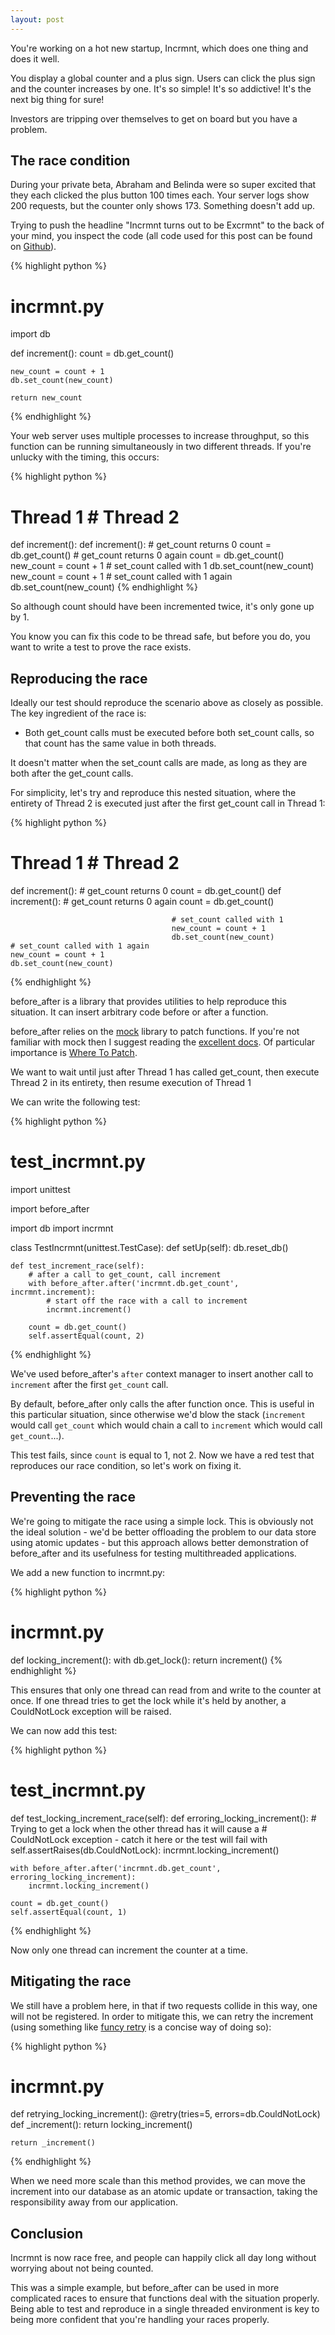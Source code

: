 ```yaml
---
layout: post
---
```


You're working on a hot new startup, Incrmnt, which does one thing and does it well.

You display a global counter and a plus sign. Users can click the plus sign and the counter increases by one. It's so simple! It's so addictive! It's the next big thing for sure!

Investors are tripping over themselves to get on board but you have a problem.

## The race condition

During your private beta, Abraham and Belinda were so super excited that they each clicked the plus button 100 times each. Your server logs show 200 requests, but the counter only shows 173. Something doesn't add up.

Trying to push the headline "Incrmnt turns out to be Excrmnt" to the back of your mind, you inspect the code (all code used for this post can be found on [Github](https://github.com/c-oreills/c-oreills.github.io/blob/master/code/race_conditions)).

{% highlight python %}
# incrmnt.py
import db

def increment():
    count = db.get_count()

    new_count = count + 1
    db.set_count(new_count)

    return new_count
{% endhighlight %}

Your web server uses multiple processes to increase throughput, so this function can be running simultaneously in two different threads. If you're unlucky with the timing, this occurs:

{% highlight python %}
# Thread 1                          # Thread 2
def increment():
                                    def increment():
    # get_count returns 0
    count = db.get_count()
                                        # get_count returns 0 again
                                        count = db.get_count()
    new_count = count + 1
    # set_count called with 1
    db.set_count(new_count)
                                        new_count = count + 1
                                        # set_count called with 1 again
                                        db.set_count(new_count)
{% endhighlight %}

So although count should have been incremented twice, it's only gone up by 1.

You know you can fix this code to be thread safe, but before you do, you want to write a test to prove the race exists.

## Reproducing the race

Ideally our test should reproduce the scenario above as closely as possible. The key ingredient of the race is:

* Both get_count calls must be executed before both set_count calls, so that count has the same value in both threads.

It doesn't matter when the set_count calls are made, as long as they are both after the get_count calls.

For simplicity, let's try and reproduce this nested situation, where the entirety of Thread 2 is executed just after the first get_count call in Thread 1:

{% highlight python %}
# Thread 1                          # Thread 2
def increment():
    # get_count returns 0
    count = db.get_count()
                                    def increment():
                                        # get_count returns 0 again
                                        count = db.get_count()

                                        # set_count called with 1
                                        new_count = count + 1
                                        db.set_count(new_count)
    # set_count called with 1 again
    new_count = count + 1
    db.set_count(new_count)
{% endhighlight %}

before_after is a library that provides utilities to help reproduce this situation. It can insert arbitrary code before or after a function.

before_after relies on the [mock](https://pypi.python.org/pypi/mock) library to patch functions. If you're not familiar with mock then I suggest reading the [excellent docs](http://www.voidspace.org.uk/python/mock/). Of particular importance is [Where To Patch](http://www.voidspace.org.uk/python/mock/patch.html#where-to-patch).

We want to wait until just after Thread 1 has called get_count, then execute Thread 2 in its entirety, then resume execution of Thread 1

We can write the following test:

{% highlight python %}
# test_incrmnt.py

import unittest

import before_after

import db
import incrmnt

class TestIncrmnt(unittest.TestCase):
    def setUp(self):
        db.reset_db()

    def test_increment_race(self):
        # after a call to get_count, call increment
        with before_after.after('incrmnt.db.get_count', incrmnt.increment):
            # start off the race with a call to increment
            incrmnt.increment()

        count = db.get_count()
        self.assertEqual(count, 2)
{% endhighlight %}

We've used before_after's `after` context manager to insert another call to `increment` after the first `get_count` call.

By default, before_after only calls the after function once. This is useful in this particular situation, since otherwise we'd blow the stack (`increment` would call `get_count` which would chain a call to `increment` which would call `get_count`...).

This test fails, since `count` is equal to 1, not 2. Now we have a red test that reproduces our race condition, so let's work on fixing it.

## Preventing the race

We're going to mitigate the race using a simple lock. This is obviously not the ideal solution - we'd be better offloading the problem to our data store using atomic updates - but this approach allows better demonstration of before_after and its usefulness for testing multithreaded applications.

We add a new function to incrmnt.py:

{% highlight python %}
# incrmnt.py

def locking_increment():
    with db.get_lock():
        return increment()
{% endhighlight %}

This ensures that only one thread can read from and write to the counter at once. If one thread tries to get the lock while it's held by another, a CouldNotLock exception will be raised.

We can now add this test:

{% highlight python %}
# test_incrmnt.py

def test_locking_increment_race(self):
    def erroring_locking_increment():
        # Trying to get a lock when the other thread has it will cause a
        # CouldNotLock exception - catch it here or the test will fail
        with self.assertRaises(db.CouldNotLock):
            incrmnt.locking_increment()

    with before_after.after('incrmnt.db.get_count', erroring_locking_increment):
        incrmnt.locking_increment()

    count = db.get_count()
    self.assertEqual(count, 1)
{% endhighlight %}

Now only one thread can increment the counter at a time.

## Mitigating the race

We still have a problem here, in that if two requests collide in this way, one will not be registered. In order to mitigate this, we can retry the increment (using something like [funcy retry](http://funcy.readthedocs.org/en/stable/flow.html#retry) is a concise way of doing so):

{% highlight python %}
# incrmnt.py

def retrying_locking_increment():
    @retry(tries=5, errors=db.CouldNotLock)
    def _increment():
        return locking_increment()

    return _increment()
{% endhighlight %}

When we need more scale than this method provides, we can move the increment into our database as an atomic update or transaction, taking the responsibility away from our application.

## Conclusion

Incrmnt is now race free, and people can happily click all day long without worrying about not being counted.

This was a simple example, but before_after can be used in more complicated races to ensure that functions deal with the situation properly. Being able to test and reproduce in a single threaded environment is key to being more confident that you're handling your races properly.
